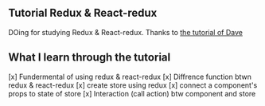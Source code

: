 
## Tutorial Redux & React-redux

DOing for studying Redux & React-redux. Thanks to [the tutorial of Dave](https://daveceddia.com/how-does-redux-work/)


## What I learn through the tutorial

[x] Fundermental of using redux & react-redux
[x] Diffrence function btwn redux & react-redux
[x] create store using redux
[x] connect a component's props to state of store 
[x] Interaction (call action) btw component and store

